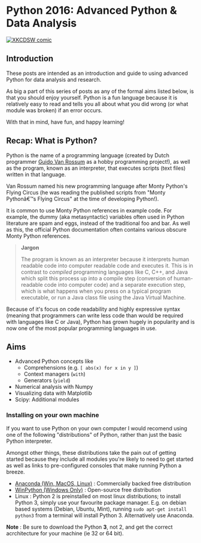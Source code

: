 # Python 2016: Advanced Python & Data Analysis

[![XKCDSW comic](/images/python.png)](http://xkcdsw.com/77)

## Introduction

These posts are intended as an introduction and guide
to using advanced Python for data analysis and research. 

As big a part of this series of posts as any of the formal aims listed below, 
is that you should enjoy yourself. Python is a fun language because it is
relatively easy to read and tells you all about what you did wrong (or what 
module was broken) if an error occurs.

With that in mind, have fun, and happy learning!
## Recap: What is Python?

Python is the name of a programming language (created by Dutch 
programmer [Guido Van Rossum](https://en.wikipedia.org/wiki/Guido_van_Rossum)
as a hobby programming project!), as well as the program, known as 
an interpreter, that executes scripts (text files) written in that language. 

Van Rossum named his new programming language after Monty Python's Flying Circus 
(he was reading the published scripts from "Monty Pythonâ€™s Flying Circus" at the 
time of developing Python!). 

It is common to use Monty Python references in example code. 
For example, the dummy (aka metasyntactic) variables often used in Python 
literature are spam and eggs, instead of the traditional foo and bar.
As well as this, the official Python documentation often contains various 
obscure Monty Python references.


> **Jargon**
> 
> The program is known as an interpreter because it interprets 
> human readable code into computer readable code and executes it. 
> This is in contrast to *compiled* programming languages like C, C++, 
> and Java which split this process up into a compile step (conversion of 
> human-readable code into computer code) and a separate execution step, which 
> is what happens when you press on a typical program executable, or run a 
> Java class file using the Java Virtual Machine. 

Because of it's focus on code readability and highly expressive syntax 
(meaning that programmers can write less code than would be required with 
languages like C or Java), Python has grown hugely in popularity and 
is now one of the most popular programming languages in use. 


## Aims

* Advanced Python concepts like 
    * Comprehensions (e.g. `[ abs(x) for x in y ]`)
    * Context managers (`with`)
    * Generators (`yield`)
* Numerical analysis with Numpy 
* Visualizing data with Matplotlib
* Scipy: Additional modules 


### Installing on your own machine


If you want to use Python on your own computer I would recomend using
one of the following "distributions" of Python, rather than just the 
basic Python interpreter. 

Amongst other things, these distributions take the pain out of getting 
started because they include all modules you're likely to need to get started
as well as links to pre-configured consoles that make running Python a breeze.  

* [Anaconda (Win, MacOS, Linux)](https://www.continuum.io/downloads) : Commercially backed free distribution
* [WinPython (Windows Only)](https://winpython.github.io/) : Open-source free distribution
* Linux : Python 2 is preinstalled on most linux distributions; to install Python 3, simply use your favourite package manager. E.g. on debian based systems (Debian, Ubuntu, Mint), running `sudo apt-get install python3` from a terminal will install Python 3. Alternatively use Anaconda.

**Note** : Be sure to download the Python **3**, not 2, and get the correct acrchitecture for your machine (ie 32 or 64 bit). 
